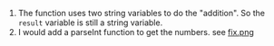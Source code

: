 1. The function uses two string variables to do the "addition". So the `result` variable is still a string variable.
2. I would add a parseInt function to get the numbers. see [fix.png](https://github.com/b7guo/fa21-cse110-lab4/blob/main/explore/devtools/fix.png?raw=true)
